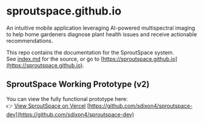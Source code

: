 # sproutspace.github.io
An intuitive mobile application leveraging AI-powered multispectral imaging to help home gardeners diagnose plant health issues and receive actionable recommendations.


This repo contains the documentation for the SproutSpace system.  
See [index.md](index.md) for the source, or go to [https://sproutspace.github.io](https://sproutspace.github.io).

## SproutSpace Working Prototype (v2)

You can view the fully functional prototype here:  
👉 [View SproutSpace on Vercel](https://sproutspace-vercel.vercel.app/)
 [https://github.com/sdixon4/sproutspace-dev](https://github.com/sdixon4/sproutspace-dev)

